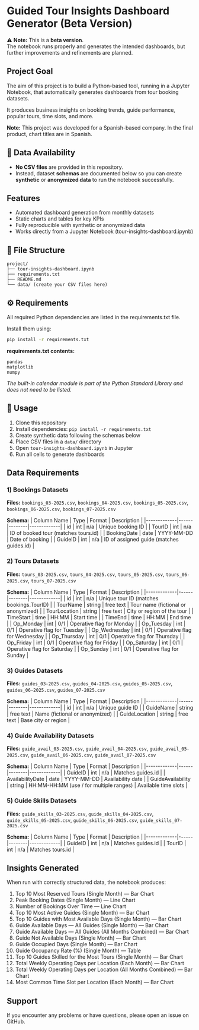 # Guided Tour Insights Dashboard Generator (Beta Version)

⚠️ **Note:** This is a **beta version**.  
The notebook runs properly and generates the intended dashboards, but further improvements and refinements are planned.

## Project Goal
The aim of this project is to build a Python-based tool, running in a Jupyter Notebook, that automatically generates dashboards from tour booking datasets.

It produces business insights on booking trends, guide performance, popular tours, time slots, and more.

**Note:** This project was developed for a Spanish-based company. In the final product, chart titles are in Spanish.

## 🚫 Data Availability
- **No CSV files** are provided in this repository.  
- Instead, dataset **schemas** are documented below so you can create **synthetic** or **anonymized data** to run the notebook successfully.

## Features
- Automated dashboard generation from monthly datasets
- Static charts and tables for key KPIs
- Fully reproducible with synthetic or anonymized data
- Works directly from a Jupyter Notebook (tour-insights-dashboard.ipynb)

## 📁 File Structure
```
project/
├── tour-insights-dashboard.ipynb
├── requirements.txt
├── README.md
└── data/ (create your CSV files here)
```

## ⚙️ Requirements

All required Python dependencies are listed in the requirements.txt file.

Install them using:

```bash
pip install -r requirements.txt
```

**requirements.txt contents:**
```
pandas
matplotlib
numpy
```

*The built-in calendar module is part of the Python Standard Library and does not need to be listed.*

## 🚀 Usage
1. Clone this repository
2. Install dependencies: `pip install -r requirements.txt`
3. Create synthetic data following the schemas below
4. Place CSV files in a `data/` directory
5. Open `tour-insights-dashboard.ipynb` in Jupyter
6. Run all cells to generate dashboards

## Data Requirements

### 1) Bookings Datasets
**Files:**
`bookings_03-2025.csv`, `bookings_04-2025.csv`, `bookings_05-2025.csv`, `bookings_06-2025.csv`, `bookings_07-2025.csv`

**Schema:**
| Column Name | Type | Format | Description |
|-------------|------|--------|-------------|
| id | int | n/a | Unique booking ID |
| TourID | int | n/a | ID of booked tour (matches tours.id) |
| BookingDate | date | YYYY-MM-DD | Date of booking |
| GuideID | int | n/a | ID of assigned guide (matches guides.id) |

### 2) Tours Datasets
**Files:**
`tours_03-2025.csv`, `tours_04-2025.csv`, `tours_05-2025.csv`, `tours_06-2025.csv`, `tours_07-2025.csv`

**Schema:**
| Column Name | Type | Format | Description |
|-------------|------|--------|-------------|
| id | int | n/a | Unique tour ID (matches bookings.TourID) |
| TourName | string | free text | Tour name (fictional or anonymized) |
| TourLocation | string | free text | City or region of the tour |
| TimeStart | time | HH:MM | Start time |
| TimeEnd | time | HH:MM | End time |
| Op_Monday | int | 0/1 | Operative flag for Monday |
| Op_Tuesday | int | 0/1 | Operative flag for Tuesday |
| Op_Wednesday | int | 0/1 | Operative flag for Wednesday |
| Op_Thursday | int | 0/1 | Operative flag for Thursday |
| Op_Friday | int | 0/1 | Operative flag for Friday |
| Op_Saturday | int | 0/1 | Operative flag for Saturday |
| Op_Sunday | int | 0/1 | Operative flag for Sunday |

### 3) Guides Datasets
**Files:**
`guides_03-2025.csv`, `guides_04-2025.csv`, `guides_05-2025.csv`, `guides_06-2025.csv`, `guides_07-2025.csv`

**Schema:**
| Column Name | Type | Format | Description |
|-------------|------|--------|-------------|
| id | int | n/a | Unique guide ID |
| GuideName | string | free text | Name (fictional or anonymized) |
| GuideLocation | string | free text | Base city or region |

### 4) Guide Availability Datasets
**Files:**
`guide_avail_03-2025.csv`, `guide_avail_04-2025.csv`, `guide_avail_05-2025.csv`, `guide_avail_06-2025.csv`, `guide_avail_07-2025.csv`

**Schema:**
| Column Name | Type | Format | Description |
|-------------|------|--------|-------------|
| GuideID | int | n/a | Matches guides.id |
| AvailabilityDate | date | YYYY-MM-DD | Availability date |
| GuideAvailability | string | HH:MM-HH:MM (use / for multiple ranges) | Available time slots |

### 5) Guide Skills Datasets
**Files:**
`guide_skills_03-2025.csv`, `guide_skills_04-2025.csv`, `guide_skills_05-2025.csv`, `guide_skills_06-2025.csv`, `guide_skills_07-2025.csv`

**Schema:**
| Column Name | Type | Format | Description |
|-------------|------|--------|-------------|
| GuideID | int | n/a | Matches guides.id |
| TourID | int | n/a | Matches tours.id |

## Insights Generated
When run with correctly structured data, the notebook produces:

1. Top 10 Most Reserved Tours (Single Month) — Bar Chart
2. Peak Booking Dates (Single Month) — Line Chart
3. Number of Bookings Over Time — Line Chart
4. Top 10 Most Active Guides (Single Month) — Bar Chart
5. Top 10 Guides with Most Available Days (Single Month) — Bar Chart
6. Guide Available Days — All Guides (Single Month) — Bar Chart
7. Guide Available Days — All Guides (All Months Combined) — Bar Chart
8. Guide Not Available Days (Single Month) — Bar Chart
9. Guide Occupied Days (Single Month) — Bar Chart
10. Guide Occupancy Rate (%) (Single Month) — Table
11. Top 10 Guides Skilled for the Most Tours (Single Month) — Bar Chart
12. Total Weekly Operating Days per Location (Each Month) — Bar Chart
13. Total Weekly Operating Days per Location (All Months Combined) — Bar Chart
14. Most Common Time Slot per Location (Each Month) — Bar Chart



## Support

If you encounter any problems or have questions, please open an issue on GitHub.